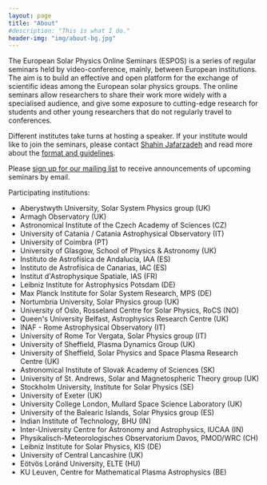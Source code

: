```yaml
---
layout: page
title: "About"
#description: "This is what I do."
header-img: "img/about-bg.jpg"
---
```


The European Solar Physics Online Seminars (ESPOS) is a series of regular seminars held by video-conference, mainly, between European institutions. The aim is to build an effective and open platform for the exchange of scientific ideas among the European solar physics groups. The online seminars allow researchers to share their work more widely with a specialised audience, and give some exposure to cutting-edge research for students and other young researchers that do not regularly travel to conferences.

Different institutes take turns at hosting a speaker. If your institute would like to join the seminars, please contact [Shahin Jafarzadeh](mailto:shahin.jafarzadeh@astro.uio.no) and read more about the [format and guidelines](../guidelines/).

Please [sign up for our mailing list](https://sympa.uio.no/astro.uio.no/subscribe/espos-announce) to receive announcements of upcoming seminars by email.

Participating institutions:

* Aberystwyth University, Solar System Physics group (UK)
* Armagh Observatory (UK)
* Astronomical Institute of the Czech Academy of Sciences (CZ)
* University of Catania / Catania Astrophysical Observatory (IT)
* University of Coimbra (PT)
* University of Glasgow, School of Physics & Astronomy (UK)
* Instituto de Astrofísica de Andalucía, IAA (ES)
* Instituto de Astrofísica de Canarias, IAC (ES)
* Institut d'Astrophysique Spatiale, IAS (FR)
* Leibniz Institute for Astrophysics Potsdam (DE)
* Max Planck Institute for Solar System Research, MPS (DE)
* Nortumbria University, Solar Physics group (UK)
* University of Oslo, Rosseland Centre for Solar Physics, RoCS (NO)
* Queen's University Belfast, Astrophysics Research Centre (UK)
* INAF - Rome Astrophysical Observatory (IT)
* University of Rome Tor Vergata, Solar Physics group (IT)
* University of Sheffield, Plasma Dynamics Group (UK)
* University of Sheffield, Solar Physics and Space Plasma Research Centre (UK)
* Astronomical Institute of Slovak Academy of Sciences (SK)
* University of St. Andrews, Solar and Magnetospheric Theory group (UK)
* Stockholm University, Institute for Solar Physics (SE)
* University of Exeter (UK)
* University College London, Mullard Space Science Laboratory (UK)
* University of the Balearic Islands, Solar Physics group (ES)
* Indian Institute of Technology, BHU (IN)
* Inter-University Centre for Astronomy and Astrophysics, IUCAA (IN)
* Physikalisch-Meteorologisches Observatorium Davos, PMOD/WRC (CH)
* Leibniz Institute for Solar Physics, KIS (DE)
* University of Central Lancashire (UK)
* Eötvös Loránd University, ELTE (HU)
* KU Leuven, Centre for Mathematical Plasma Astrophysics (BE)


